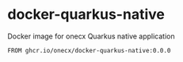 # docker-quarkus-native

Docker image for onecx Quarkus native application

```
FROM ghcr.io/onecx/docker-quarkus-native:0.0.0

```